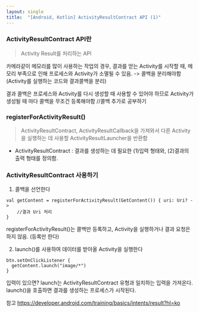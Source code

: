 ```yaml
---
layout: single
title:  "[Android, Kotlin] ActivityResultContract API (1)"
---
```


### ActivityResultContract API란
> Activity Result를 처리하는 API

카메라같이 메모리를 많이 사용하는 작업의 경우,
결과를 얻는 Activity를 시작할 때, 메모리 부족으로 인해 프로세스와 Activity가 소멸될 수 있음.
-> 콜백을 분리해야함
(Activity를 실행하는 코드와 결과콜백을 분리)

결과 콜백은 프로세스와 Activity를 다시 생성할 때 사용할 수 있어야 하므로
Activity가 생성될 때 마다 콜백을 무조건 등록해야함
//콜백 추가로 공부하기


### registerForActivityResult()
> ActivityResultContract, ActivityResultCallback을 가져와서
다른 Activity을 실행하는 데 사용할 ActivityResultLauncher을 반환함
* ActivityResultContract : 결과를 생성하는 데 필요한 (1)입력 형태와, (2)결과의 출력 형태를 정의함.


### ActivityResultContract 사용하기
1) 콜백을 선언한다
```
val getContent = registerForActivityResult(GetContent()) { uri: Uri? -> 
    //결과 Uri 처리
}
```
registerForActivityResult()는 콜백만 등록하고, Activity을 실행하거나 결과 요청은 하지 않음.
(등록만 한다)


2) launch()를 사용하여 데이터를 받아올 Activity을 실행한다
```
btn.setOnClickListener {
  getContent.launch("image/*")
}
```
입력이 있으면? launch는 ActivityResultContract 유형과 일치하는 입력을 가져온다.
launch()을 호출하면 결과를 생성하는 프로세스가 시작된다.



참고
https://developer.android.com/training/basics/intents/result?hl=ko
